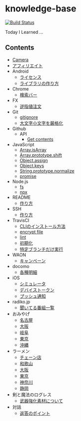 # knowledge-base
[![Build Status](https://travis-ci.org/tanjo/knowledge-base.svg?branch=master)](https://travis-ci.org/tanjo/knowledge-base)

Today I Learned …

## Contents

- [Camera](Camera.md)
- [アフィリエイト](アフィリエイト.md)
- Android
  - [ライセンス](Android/ライセンス.md)
  - [ライブラリの作り方](Android/ライブラリの作り方.md)
- Chrome
  - [検索バー](Chrome/検索バー.md)
- FX
  - [逆指値注文](FX/逆指値注文.md)
- Git
  - [gitignore](Git/gitignore.md)
  - [大文字小文字を厳格化](Git/大文字小文字を厳格化.md)
- Github
  - API
    - [Get contents](Github/API/Get%20contents.md)
- JavaScript
  - [Array.isArray](JavaScript/Array.isArray.md)
  - [Array.prototype.shift](JavaScript/Array.prototype.shift.md)
  - [Object.assign](JavaScript/Object.assign.md)
  - [Object.keys](JavaScript/Object.keys.md)
  - [String.prototype.normalize](JavaScript/String.prototype.normalize.md)
  - [promise](JavaScript/promise.md)
- Node.js
  - [fs](Node.js/fs.md)
  - [npx](Node.js/npx.md)
- README
  - [作り方](README/作り方.md)
- SSH
  - [作り方](SSH/作り方.md)
- TravisCI
  - [CLIのインストール方法](TravisCI/CLIのインストール方法.md)
  - [encrypt file](TravisCI/encrypt%20file.md)
  - [lint](TravisCI/lint.md)
  - [初期化](TravisCI/初期化.md)
  - [特定ブランチだけ実行](TravisCI/特定ブランチだけ実行.md)
- WAON
  - [キャンペーン](WAON/キャンペーン.md)
- docomo
  - [各種明細](docomo/各種明細.md)
- iOS
  - [シミュレータ](iOS/シミュレータ.md)
  - [デバイストークン](iOS/デバイストークン.md)
  - [プッシュ通知](iOS/プッシュ通知.md)
- radiko.jp
  - [聞いてる番組一覧](radiko.jp/聞いてる番組一覧.md)
- おみやげ
  - [名古屋](おみやげ/名古屋.md)
  - [大阪](おみやげ/大阪.md)
  - [岐阜](おみやげ/岐阜.md)
  - [東京](おみやげ/東京.md)
  - [沖縄](おみやげ/沖縄.md)
- ラーメン
  - [チェーン店](ラーメン/チェーン店.md)
  - [和歌山](ラーメン/和歌山.md)
  - [大阪](ラーメン/大阪.md)
  - [東京](ラーメン/東京.md)
  - [神奈川](ラーメン/神奈川.md)
  - [静岡](ラーメン/静岡.md)
- 剣と魔法のログレス
  - [武器強化素材について](剣と魔法のログレス/武器強化素材について.md)
- 対話
  - [返答のポイント](対話/返答のポイント.md)
